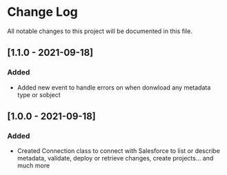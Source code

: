 # Change Log
All notable changes to this project will be documented in this file.
## [1.1.0 - 2021-09-18]
### Added
- Added new event to handle errors on when donwload any metadata type or sobject
## [1.0.0 - 2021-09-18]
### Added
- Created Connection class to connect with Salesforce to list or describe metadata, validate, deploy or retrieve changes, create projects... and much more